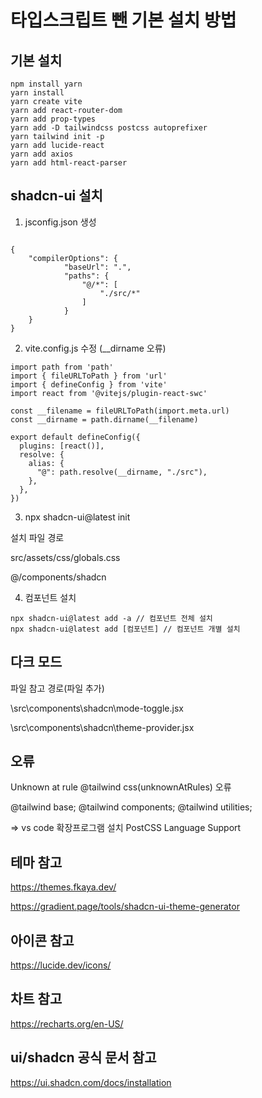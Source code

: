 # 타입스크립트 뺀 기본 설치 방법

## 기본 설치
```
npm install yarn
yarn install
yarn create vite
yarn add react-router-dom
yarn add prop-types
yarn add -D tailwindcss postcss autoprefixer
yarn tailwind init -p
yarn add lucide-react
yarn add axios
yarn add html-react-parser
```

## shadcn-ui 설치

1. jsconfig.json 생성

```

{
	"compilerOptions": {
			"baseUrl": ".",
			"paths": {
				"@/*": [
					"./src/*"
				]
			}
	}
}

``` 
2. vite.config.js 수정 (__dirname 오류)

```
import path from 'path'
import { fileURLToPath } from 'url'
import { defineConfig } from 'vite'
import react from '@vitejs/plugin-react-swc'

const __filename = fileURLToPath(import.meta.url)
const __dirname = path.dirname(__filename)

export default defineConfig({
  plugins: [react()],
  resolve: {
    alias: {
      "@": path.resolve(__dirname, "./src"),
    },
  },
})
```

3. npx shadcn-ui@latest init

설치 파일 경로

src/assets/css/globals.css

@/components/shadcn

4. 컴포넌트 설치
```
npx shadcn-ui@latest add -a // 컴포넌트 전체 설치
npx shadcn-ui@latest add [컴포넌트] // 컴포넌트 개별 설치
```

## 다크 모드 

파일 참고 경로(파일 추가)

\src\components\shadcn\mode-toggle.jsx

\src\components\shadcn\theme-provider.jsx

## 오류
Unknown at rule @tailwind css(unknownAtRules) 오류

@tailwind base;
@tailwind components; 
@tailwind utilities;

=> 
vs code 확장프로그램 설치
PostCSS Language Support 

## 테마 참고
<https://themes.fkaya.dev/>

<https://gradient.page/tools/shadcn-ui-theme-generator>

## 아이콘 참고
<https://lucide.dev/icons/>

## 차트 참고
<https://recharts.org/en-US/>

## ui/shadcn 공식 문서 참고
<https://ui.shadcn.com/docs/installation>

